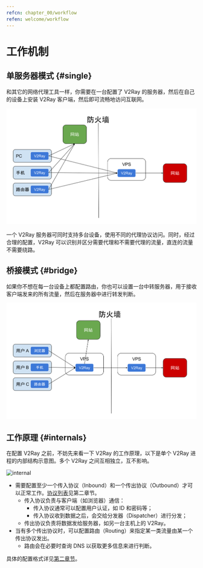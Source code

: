 ```yaml
---
refcn: chapter_00/workflow
refen: welcome/workflow
---
```


# 工作机制

## 单服务器模式 {#single}

和其它的网络代理工具一样，你需要在一台配置了 V2Ray 的服务器，然后在自己的设备上安装 V2Ray 客户端，然后即可流畅地访问互联网。

![direct](../resources/direct.svg)

一个 V2Ray 服务器可同时支持多台设备，使用不同的代理协议访问。同时，经过合理的配置，V2Ray 可以识别并区分需要代理和不需要代理的流量，直连的流量不需要绕路。

## 桥接模式 {#bridge}

如果你不想在每一台设备上都配置路由，你也可以设置一台中转服务器，用于接收客户端发来的所有流量，然后在服务器中进行转发判断。

![relay](../resources/relay.svg)

## 工作原理 {#internals}

在配置 V2Ray 之前，不妨先来看一下 V2Ray 的工作原理，以下是单个 V2Ray 进程的内部结构示意图。多个 V2Ray 之间互相独立，互不影响。

![internal](../resources/internal.svg)

* 需要配置至少一个传入协议（Inbound）和一个传出协议（Outbound）才可以正常工作。[协议列表](../chapter_02/02_protocols.md)见第二章节。
  * 传入协议负责与客户端（如浏览器）通信：
    * 传入协议通常可以配置用户认证，如 ID 和密码等；
    * 传入协议收到数据之后，会交给分发器（Dispatcher）进行分发；
  * 传出协议负责将数据发给服务器，如另一台主机上的 V2Ray。
* 当有多个传出协议时，可以配置路由（Routing）来指定某一类流量由某一个传出协议发出。
  * 路由会在必要时查询 DNS 以获取更多信息来进行判断。

具体的配置格式详见[第二章节](../chapter_02/01_overview.md)。

